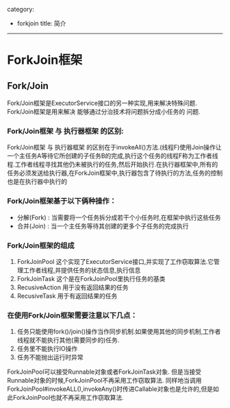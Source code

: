 category: 
- forkjoin
title: 简介
---
# ForkJoin框架


## Fork/Join

Fork/Join框架是ExecutorService接口的另一种实现,用来解决特殊问题.
Fork/Join框架是用来解决  能够通过分治技术将问题拆分成小任务的  问题.

### Fork/Join框架 与 执行器框架 的区别:

Fork/Join框架 与 执行器框架 的区别在于invokeAll()方法.(线程F)使用Join操作让一个主任务A等待它所创建的子任务B的完成,执行这个任务的线程F称为工作者线程.工作者线程寻找其他仍未被执行的任务,然后开始执行.在执行器框架中,所有的任务必须发送给执行器,在ForkJoin框架中,执行器包含了待执行的方法,任务的控制也是在执行器中执行的


### Fork/Join框架基于以下俩种操作：
* 分解(Fork) : 当需要将一个任务拆分成若干个小任务时,在框架中执行这些任务
* 合并(Join) : 当一个主任务等待其创建的更多个子任务的完成执行


### Fork/Join框架的组成
1. ForkJoinPool  这个实现了ExecutorService接口,并实现了工作窃取算法.它管理工作者线程,并提供任务的状态信息,执行信息
2. ForkJoinTask	这个是在ForkJoinPool里执行任务的基类
3. RecusiveAction	用于没有返回结果的任务
4. RecusiveTask		用于有返回结果的任务


### 在使用Fork/Join框架需要注意以下几点：
1. 任务只能使用fork()/join()操作当作同步机制.如果使用其他的同步机制,工作者线程就不能执行其他(需要同步的)任务.
2. 任务里不能执行IO操作
3. 任务不能抛出运行时异常


ForkJoinPool可以接受Runnable对象或者ForkJoinTask对象.
但是当接受Runnable对象的时候,ForkJoinPool不再采用工作窃取算法.
同样地当调用ForkJoinPool#invokeALL(),invokeAny()时传进Callable对象也是允许的,但是如此ForkJoinPool也就不再采用工作窃取算法.
